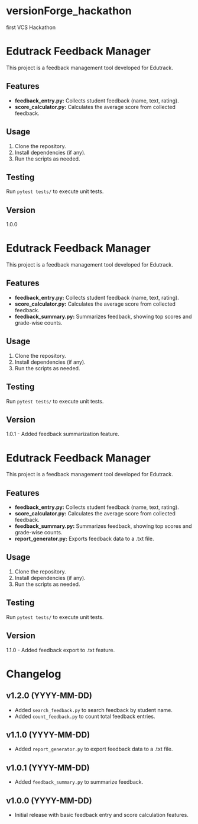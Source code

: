 # versionForge_hackathon
first VCS Hackathon
# Edutrack Feedback Manager

This project is a feedback management tool developed for Edutrack.

## Features

- **feedback_entry.py:** Collects student feedback (name, text, rating).
- **score_calculator.py:** Calculates the average score from collected feedback.

## Usage

1.  Clone the repository.
2.  Install dependencies (if any).
3.  Run the scripts as needed.

## Testing

Run `pytest tests/` to execute unit tests.

## Version

1.0.0

# Edutrack Feedback Manager

This project is a feedback management tool developed for Edutrack.

## Features

- **feedback_entry.py:** Collects student feedback (name, text, rating).
- **score_calculator.py:** Calculates the average score from collected feedback.
- **feedback_summary.py:** Summarizes feedback, showing top scores and grade-wise counts.

## Usage

1.  Clone the repository.
2.  Install dependencies (if any).
3.  Run the scripts as needed.

## Testing

Run `pytest tests/` to execute unit tests.

## Version

1.0.1 - Added feedback summarization feature.  

# Edutrack Feedback Manager

This project is a feedback management tool developed for Edutrack.

## Features

- **feedback_entry.py:** Collects student feedback (name, text, rating).
- **score_calculator.py:** Calculates the average score from collected feedback.
- **feedback_summary.py:** Summarizes feedback, showing top scores and grade-wise counts.
- **report_generator.py:** Exports feedback data to a .txt file.

## Usage

1.  Clone the repository.
2.  Install dependencies (if any).
3.  Run the scripts as needed.

## Testing

Run `pytest tests/` to execute unit tests.

## Version

1.1.0 - Added feedback export to .txt feature.

# Changelog

## v1.2.0 (YYYY-MM-DD)

-   Added `search_feedback.py` to search feedback by student name.
-   Added `count_feedback.py` to count total feedback entries.

## v1.1.0 (YYYY-MM-DD)

-   Added `report_generator.py` to export feedback data to a .txt file.

## v1.0.1 (YYYY-MM-DD)

-   Added `feedback_summary.py` to summarize feedback.

## v1.0.0 (YYYY-MM-DD)

-   Initial release with basic feedback entry and score calculation features.
